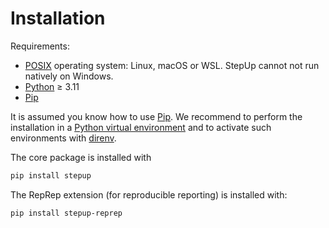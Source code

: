 # Installation

Requirements:

- [POSIX](https://en.wikipedia.org/wiki/POSIX) operating system: Linux, macOS or WSL. StepUp cannot not run natively on Windows.
- [Python](https://www.python.org/) ≥ 3.11
- [Pip](https://pip.pypa.io/)

It is assumed you know how to use [Pip](https://pip.pypa.io/).
We recommend to perform the installation in a [Python virtual environment](https://docs.python.org/3/library/venv.html) and to activate such environments with [direnv](https://direnv.net/).

The core package is installed with

```bash
pip install stepup
```

The RepRep extension (for reproducible reporting) is installed with:

```bash
pip install stepup-reprep
```
